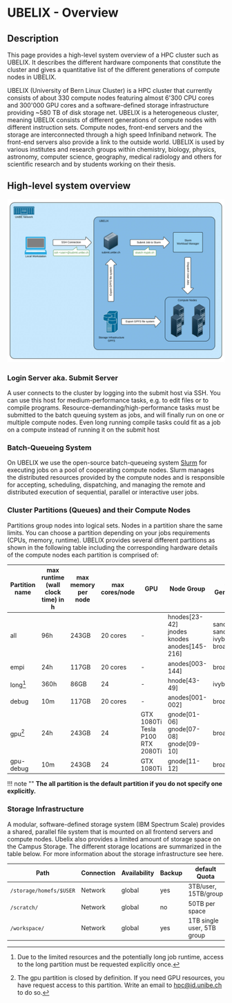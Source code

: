 # UBELIX - Overview

## Description

This page provides a high-level system overview of a HPC cluster such as UBELIX. It describes the different hardware components that constitute the cluster and gives a quantitative list of the different generations of compute nodes in UBELIX.

UBELIX (University of Bern Linux Cluster) is a HPC cluster that currently consists of about 330 compute nodes featuring almost 6'300 CPU cores and 300'000 GPU cores and a software-defined storage infrastructure providing ~580 TB of disk storage net. UBELIX is a heterogeneous cluster, meaning UBELIX consists of different generations of compute nodes with different instruction sets. Compute nodes, front-end servers and the storage are interconnected through a high speed Infiniband network. The front-end servers also provide a link to the outside world. UBELIX is used by various institutes and research groups within chemistry, biology, physics, astronomy, computer science, geography, medical radiology and others for scientific research and by students working on their thesis.

## High-level system overview

![System Overview Diagram](../images/system_overview.jpg "System Overview Diagram")

### Login Server aka. Submit Server

A user connects to the cluster by logging into the submit host via SSH. You can use this host for medium-performance tasks, e.g. to edit files or to compile programs. Resource-demanding/high-performance tasks must be submitted to the batch queuing system as jobs, and will finally run on one or multiple compute nodes. Even long running compile tasks could fit as a job on a compute instead of running it on the submit host

### Batch-Queueing System

On UBELIX we use the open-source batch-queueing system [Slurm](https://slurm.schedmd.com/documentation.html) for executing jobs on a pool of cooperating compute nodes. Slurm manages the distributed resources provided by the compute nodes and is responsible for accepting, scheduling, dispatching, and managing the remote and distributed execution of sequential, parallel or interactive user jobs.

### Cluster Partitions (Queues) and their Compute Nodes

Partitions group nodes into logical sets. Nodes in a partition share the same limits. You can choose a partition depending on your jobs requirements (CPUs, memory, runtime). UBELIX provides several different partitions as shown in the following table including the corresponding hardware details of the compute nodes each partition is comprised of:

| Partition name | max runtime (wall clock time) in h | max memory per node | max cores/node | GPU | Node Group | CPU Generation | #Nodes | #Cores | RAM | Local Scratch |
| --- | --- | --- | --- | --- | --- | --- | --- | --- | --- | --- |
| all | 96h | 243GB | 20 cores | - | hnodes[23-42]<br />jnodes<br />knodes<br />anodes[145-216] | sandybridge<br />sandybridge<br />ivybridge<br />broadwell | 20<br />21<br />36<br />72 | 16<br />16<br />16<br />20 | 70GB<br />243GB<br />117GB<br />117GB | 250GB<br />500GB<br />850GB<br />850GB |
| empi | 24h | 117GB | 20 cores | - | anodes[003-144] | broadwell | 142 | 20 | 117GB | 850GB |
| long[^long] | 360h | 86GB | 24 | - | hnode[43-49] | ivybridge | 7 | 24 | 86GB | 500Gb |
| debug | 10m | 117GB | 20 cores | - | anodes[001-002] | broadwell | 2 | 20 | 117GB | 850 |
  gpu[^gpu] | 24h | 243GB | 24 | GTX 1080Ti<br />Tesla P100<br />RTX 2080Ti | gnode[01-06]<br />gnode[07-08]<br />gnode[09-10] | broadwell | 6<br />2<br />2 | 24 | 243 GB | 850GB |
| gpu-debug | 10m | 243GB | 24 | GTX 1080Ti | gnode[11-12] | broadwell | 12 | 24 | 243 GB | 850GB |

[^long]: Due to the limited resources and the potentially long job runtime, access to the long partition must be requested explicitly once.
[^gpu]:  The gpu partition is closed by definition. If you need GPU resources, you have request access to this partition. Write an email to [hpc@id.unibe.ch](mailto::hpc@id.unibe.ch) to do so.

[//]: # (TODO partition limits, e.g. how many cores per job, per user,...)

!!! note ""
    **The all partition is the default partition if you do not specify one explicitly.**

### Storage Infrastructure

A modular, software-defined storage system (IBM Spectrum Scale) provides a shared, parallel file system that is mounted on all frontend servers and compute nodes. Ubelix also provides a limited amount of storage space on the Campus Storage. The different storage locations are summarized in the table below. For more information about the storage infrastructure see here.

[//]: # (TODO verify correct paths)

| Path | Connection | Availability | Backup | default Quota |
| --- | --- | --- | --- | --- |
| `/storage/homefs/$USER` | Network | global | yes | 3TB/user, 15TB/group |
| `/scratch/` | Network | global | no | 50TB per space | 
| `/workspace/` | Network | global | yes | 1TB single user, 5TB group |
